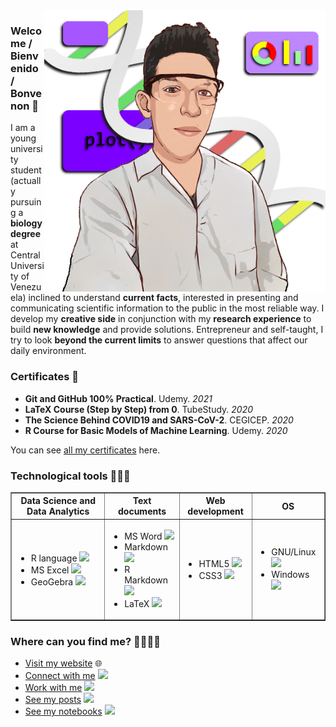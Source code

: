 <img src="https://github.com/itsmiguelrojas/itsmiguelrojas/blob/main/illustration.png" align="right" width="450"/>

### Welcome / Bienvenido / Bonvenon 👋

I am a young university student (actually pursuing a **biology degree** at
Central University of Venezuela) inclined to understand **current facts**,
interested in presenting and communicating scientific information to
the public in the most reliable way. I develop my **creative side** in
conjunction with my **research experience** to build **new knowledge** and
provide solutions. Entrepreneur and self-taught, I try to look
**beyond the current limits** to answer questions that affect our
daily environment.

### Certificates 📜
- **Git and GitHub 100% Practical**. Udemy. *2021*
- **LaTeX Course (Step by Step) from 0**. TubeStudy. *2020*
- **The Science Behind COVID19 and SARS-CoV-2**. CEGICEP. *2020*
- **R Course for Basic Models of Machine Learning**. Udemy. *2020*

You can see [all my certificates](https://itsmiguelrojas.github.io/certificates/) here.

### Technological tools 👨🏻‍💻

<table border="1">
  <tr>
    <th>Data Science and Data Analytics</th>
    <th>Text documents</th>
    <th>Web development</th>
    <th>OS</th>
  </tr>
  <tbody>
    <tr>
      <td>
        <ul>
          <li>R language <img src="https://upload.wikimedia.org/wikipedia/commons/thumb/1/1b/R_logo.svg/2560px-R_logo.svg.png" width="20" /></li>
          <li>MS Excel <img src="https://upload.wikimedia.org/wikipedia/commons/thumb/7/73/Microsoft_Excel_2013-2019_logo.svg/2086px-Microsoft_Excel_2013-2019_logo.svg.png" width="20" /></li>
          <li>GeoGebra <img src="https://upload.wikimedia.org/wikipedia/commons/thumb/5/57/Geogebra.svg/2048px-Geogebra.svg.png" width="20" /></li>
        </ul>
      </td>
      <td>
        <ul>
          <li>MS Word <img src="https://upload.wikimedia.org/wikipedia/commons/thumb/8/8d/Microsoft_Word_2013-2019_logo.svg/2086px-Microsoft_Word_2013-2019_logo.svg.png" width="20" /></li>
          <li>Markdown <img src="https://upload.wikimedia.org/wikipedia/commons/thumb/4/48/Markdown-mark.svg/1280px-Markdown-mark.svg.png" width="20" /></li>
          <li>R Markdown <img src="https://rmarkdown.rstudio.com/docs/reference/figures/logo.png" width="20" /></li>
          <li>LaTeX <img src="https://upload.wikimedia.org/wikipedia/commons/2/25/LaTeX_logo.png" width="25" /></li>
        </ul>
      </td>
      <td>
        <ul>
          <li>HTML5 <img src="https://upload.wikimedia.org/wikipedia/commons/thumb/6/61/HTML5_logo_and_wordmark.svg/768px-HTML5_logo_and_wordmark.svg.png" width="20" /></li>
          <li>CSS3 <img src="https://upload.wikimedia.org/wikipedia/commons/thumb/d/d5/CSS3_logo_and_wordmark.svg/1452px-CSS3_logo_and_wordmark.svg.png" width="15" /></li>
        </ul>
      </td>
      <td>
        <ul>
          <li>GNU/Linux <img src="https://upload.wikimedia.org/wikipedia/commons/thumb/3/35/Tux.svg/1200px-Tux.svg.png" width="20" /></li>
          <li>Windows <img src="https://upload.wikimedia.org/wikipedia/commons/thumb/5/5f/Windows_logo_-_2012.svg/2048px-Windows_logo_-_2012.svg.png" width="20" /></li>
        </ul>
      </td>
    </tr>
  </tbody>
</table>

### Where can you find me? 🙋🏻‍♂️📍
- [Visit my website](https://itsmiguelrojas.github.io/) 🌐
- [Connect with me](https://www.linkedin.com/in/itsmiguelrojas/) <img src="https://cdn-icons-png.flaticon.com/512/174/174857.png" width="20" />
- [Work with me](https://www.fiverr.com/itsmiguelrojas) <img src="https://assetsv2.fiverrcdn.com/assets/favicon-32x32-23d4a3fd56a87eaf5a93ddf35a220811.png" width="20" />
- [See my posts](https://www.instagram.com/itsmiguelrojas/) <img src="https://upload.wikimedia.org/wikipedia/commons/thumb/a/a5/Instagram_icon.png/1024px-Instagram_icon.png" width="20" />
- [See my notebooks](https://www.kaggle.com/itsmiguelrojas) <img src="https://cdn3.iconfinder.com/data/icons/logos-and-brands-adobe/512/189_Kaggle-512.png" height="20" />

